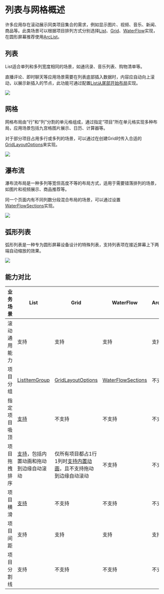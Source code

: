# 列表与网格概述
许多应用存在滚动展示同类项目集合的需求，例如显示图片、视频、音乐、新闻、商品等。此类场景可以根据项目排列方式分别选择[List](arkts-layout-development-create-list.md)、[Grid](arkts-layout-development-create-grid.md)、[WaterFlow](arkts-layout-development-create-waterflow.md)实现，在圆形屏幕推荐使用[ArcList](arkts-layout-development-create-arclist.md)。

## 列表

List适合单列和多列宽度相同的场景，如通讯录、音乐列表、购物清单等。

直播评论、即时聊天等应用场景需要在列表底部插入数据时，内容应自动向上滚动，以展示新插入的节点，此功能可通过配置[List从尾部开始布局](../reference/apis-arkui/arkui-ts/ts-container-list.md#stackfromend19)实现。

![](figures/zh-cn_image_0000001511580940.png)

## 网格

网格布局由“行”和“列”分割的单元格组成，通过指定“项目”所在单元格实现多种布局，应用场景包括九宫格图片展示、日历、计算器等。

对于部分项目占用多行或多列的场景，可以通过在创建Grid时传入合适的[GridLayoutOptions](../reference/apis-arkui/arkui-ts/ts-container-grid.md#gridlayoutoptions10对象说明)来实现。

![](figures/zh-cn_image_0000001562700473.png)

## 瀑布流

瀑布流布局是一种多列等宽但高度不等的布局方式，适用于需要错落排列的场景，如图片和视频展示、商品推荐等。

同一个页面内有不同列数分段混合布局的场景，可以通过设置[WaterFlowSections](../reference/apis-arkui/arkui-ts/ts-container-waterflow.md#waterflowoptions对象说明)实现。

![](figures/waterflow.png)

## 弧形列表

弧形列表是一种专为圆形屏幕设备设计的特殊列表，支持列表项在接近屏幕上下两端自动缩放的效果。

![](figures/arcList_item.png)

## 能力对比



|业务场景| List | Grid | WaterFlow | ArcList |
|---------|---------|---------|---------|---------|
|滚动通用能力|支持|支持|支持|支持|
|项目分组|[ListItemGroup](../reference/apis-arkui/arkui-ts/ts-container-listitemgroup.md)|[GridLayoutOptions](../reference/apis-arkui/arkui-ts/ts-container-grid.md#gridlayoutoptions10对象说明)|[WaterFlowSections](../reference/apis-arkui/arkui-ts/ts-container-waterflow.md#waterflowoptions对象说明)|不支持|
|指定项目吸顶|[支持](../reference/apis-arkui/arkui-ts/ts-container-list.md#sticky9)|不支持|不支持|不支持|
|项目拖拽排序|[支持](../reference/apis-arkui/arkui-ts/ts-universal-attributes-drag-sorting.md)，包括内置动画和拖动到边缘自动滚动|仅所有项目都占1行1列时[支持内置动画](../reference/apis-arkui/arkui-ts/ts-container-grid.md#supportanimation8)，且不支持拖动到边缘自动滚动|不支持|不支持|
|项目横滑|[支持](../reference/apis-arkui/arkui-ts/ts-container-listitem.md#swipeaction9)|不支持|不支持|不支持|
|项目间距|支持|支持|支持|支持|
|项目分割线|支持|不支持|不支持|不支持|